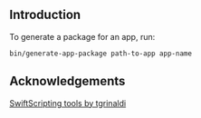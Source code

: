 ## Introduction

To generate a package for an app, run:

    bin/generate-app-package path-to-app app-name

## Acknowledgements

[SwiftScripting tools by tgrinaldi](https://github.com/tingraldi/SwiftScripting)

